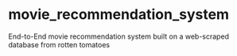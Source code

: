 # movie_recommendation_system
End-to-End movie recommendation system built on a web-scraped database from rotten tomatoes
